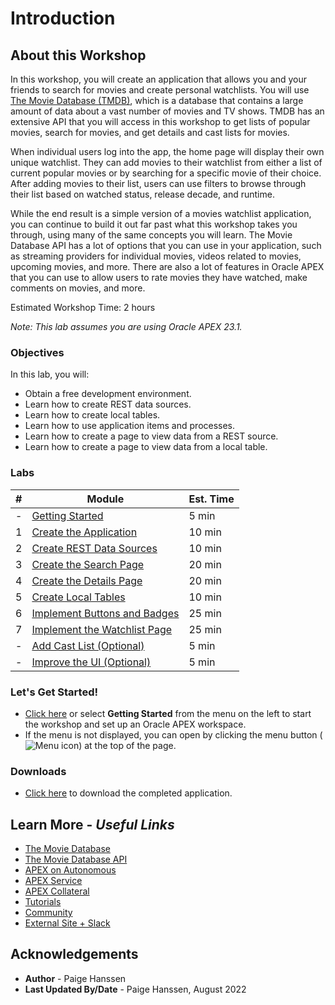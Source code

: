 # Introduction
## About this Workshop
In this workshop, you will create an application that allows you and your friends to search for movies and create personal watchlists. You will use [The Movie Database (TMDB)](https://www.themoviedb.org/), which is a database that contains a large amount of data about a vast number of movies and TV shows. TMDB has an extensive API that you will access in this workshop to get lists of popular movies, search for movies, and get details and cast lists for movies.

When individual users log into the app, the home page will display their own unique watchlist. They can add movies to their watchlist from either a list of current popular movies or by searching for a specific movie of their choice. After adding movies to their list, users can use filters to browse through their list based on watched status, release decade, and runtime. 

While the end result is a simple version of a movies watchlist application, you can continue to build it out far past what this workshop takes you through, using many of the same concepts you will learn. The Movie Database API has a lot of options that you can use in your application, such as streaming providers for individual movies, videos related to movies, upcoming movies, and more. There are also a lot of features in Oracle APEX that you can use to allow users to rate movies they have watched, make comments on movies, and more.

Estimated Workshop Time: 2 hours

*Note: This lab assumes you are using Oracle APEX 23.1.*

### Objectives
In this lab, you will:  
- Obtain a free development environment.  
- Learn how to create REST data sources.  
- Learn how to create local tables.  
- Learn how to use application items and processes.  
- Learn how to create a page to view data from a REST source.  
- Learn how to create a page to view data from a local table.  

### Labs

| # | Module | Est. Time |
| --- | --- | --- |
| - | [Getting Started](?lab=1-sign-up-apex) | 5 min |
| 1 | [Create the Application](?lab=create-app) | 10 min |
| 2 | [Create REST Data Sources](?lab=creating-rest-sources) | 10 min |
| 3 | [Create the Search Page](?lab=creating-movie-search-page) | 20 min |
| 4 | [Create the Details Page](?lab=creating-movie-details-page) | 20 min |
| 5 | [Create Local Tables](?lab=creating-tables) | 10 min |
| 6 | [Implement Buttons and Badges](?lab=creating-buttons-badges) | 25 min |
| 7 | [Implement the Watchlist Page](?lab=implementing-watchlist-page) | 25 min |
| - | [Add Cast List (Optional)](?lab=adding-cast-list) | 5 min |
| - | [Improve the UI (Optional)](?lab=improving-watchlist-page) | 5 min |

### **Let's Get Started!**

- [Click here](?lab=1-sign-up-apex) or select **Getting Started** from the menu on the left to start the workshop and set up an Oracle APEX workspace.
- If the menu is not displayed, you can open by clicking the menu button (![Menu icon](./images/menu-button.png)) at the top of the page.

### Downloads

- [Click here](./files/movies-watchlist.sql) to download the completed application.

## Learn More - *Useful Links*

- [The Movie Database](https://www.themoviedb.org/)
- [The Movie Database API](https://developers.themoviedb.org/3/)
- [APEX on Autonomous](https://apex.oracle.com/autonomous)
- [APEX Service](https://apex.oracle.com/en/platform/apex-service/)
- [APEX Collateral](https://apex.oracle.com)
- [Tutorials](https://apex.oracle.com/en/learn/tutorials)
- [Community](https://apex.oracle.com/community)
- [External Site + Slack](http://apex.world)

## Acknowledgements

- **Author** - Paige Hanssen
- **Last Updated By/Date** - Paige Hanssen, August 2022